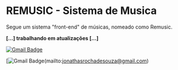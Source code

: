 # REMUSIC - Sistema de Musica
Segue um sistema "front-end" de músicas, nomeado como Remusic.

**[...] trabalhando em atualizações [...]**

[![Gmail Badge](https://img.shields.io/badge/-jonathasrochadesouza@gmail.com-6633cc?style=flat-square&logo=Gmail&logoColor=white&#link=mailto:jonathasrochadesouza@gmail.com-orange)](mailto:jonathasrochadesouza@gmail.com)

[![Gmail Badge](https://img.shields.io/badge/-jonathasrochadesouza@gmail.com-6633cc?style=flat-square&logo=Gmail&logoColor=white&#link=mailto:jonathasrochadesouza@gmail.com-orange)(mailto:jonathasrochadesouza@gmail.com)
